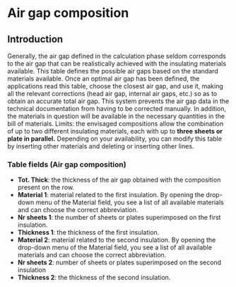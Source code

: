 # Air gap composition

## Introduction
Generally, the air gap defined in the calculation phase seldom corresponds to the air gap that can be realistically achieved with the insulating materials available. This table defines the possible air gaps based on the standard materials available. Once an optimal air gap has been defined, the applications read this table, choose the closest air gap, and use it, making all the relevant corrections (head air gap, internal air gaps, etc.) so as to obtain an accurate total air gap. This system prevents the air gap data in the technical documentation from having to be corrected manually. In addition, the materials in question will be available in the necessary quantities in the bill of materials.
Limits: the envisaged compositions allow the combination of up to two different insulating materials, each with up to **three sheets or plate in parallel.**
Depending on your availability, you can modify this table by inserting other materials and deleting or inserting other lines.

### Table fields (Air gap composition)

- **Tot. Thick**: the thickness of the air gap obtained with the composition present on the row.
- **Material 1**: material related to the first insulation.
By opening the drop-down menu of the Material field, you see a list of all available materials and can choose the correct abbreviation.
- **Nr sheets 1**: the number of sheets or plates superimposed on the first insulation.
- **Thickness 1**: the thickness of the first insulation.
- **Material 2**: material related to the second insulation.
By opening the drop-down menu of the Material field, you see a list of all available materials and can choose the correct abbreviation.
- **Nr sheets 2**: number of sheets or plates superimposed on the second insulation
- **Thickness 2**: the thickness of the second insulation.
